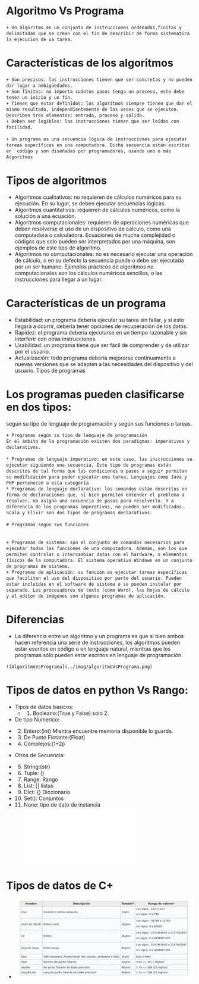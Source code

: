 # Algoritmo Vs Programa 
    + Un algoritmo es un conjunto de instrucciones ordenadas,finitas y delimitadas que se crean con el fin de describir de forma sistematica la ejecucion de ua tarea.

   # Características de los algoritmos


    + Son precisos: las instrucciones tienen que ser concretas y no pueden dar lugar a ambigüedades.
    + Son finitos: no importa cuántos pasos tenga un proceso, este debe tener un inicio y un fin.
    + Tienen que estar definidos: los algoritmos siempre tienen que dar el mismo resultado, independientemente de las veces que se ejecuten.
    Describen tres elementos: entrada, proceso y salida.
    + Deben ser legibles: las instrucciones tienen que ser leídas con facilidad.

    + Un programa es una secuencia lógica de instrucciones para ejecutar tareas específicas en una computadora. Dicha secuencia están escritas en  código y son diseñadas por programadores, usando uno o más Algoritmos

   # Tipos de algoritmos
   
   + Algoritmos cualitativos: no requieren de cálculos numéricos para su ejecución. En su lugar, se deben ejecutar secuencias lógicas.
   + Algoritmos cuantitativos: requieren de cálculos numéricos, como la solución a una ecuación.
   + Algoritmos computacionales: requieren de operaciones numéricas que deben resolverse el uso de un dispositivo de cálculo, como una computadora o calculadora. Ecuaciones de mucha complejidad o códigos que solo pueden ser interpretados por una máquina, son ejemplos de este tipo de algoritmo.
   + Algoritmos no computacionales: no es necesario ejecutar una operación de cálculo, o en su defecto la secuencia puede o debe ser ejecutada por un ser humano. Ejemplos prácticos de algoritmos no computacionales son los cálculos numéricos sencillos, o las instrucciones para llegar a un lugar.
   
   # Características de un programa


   + Estabilidad: un programa debería ejecutar su tarea sin fallar, y si esto llegara a ocurrir, debería tener opciones de recuperación de los datos.
   + Rapidez: el programa debería ejecutarse en un tiempo razonable y sin interferir con otras instrucciones.
   + Usabilidad: un programa tiene que ser fácil de comprender y de utilizar por el usuario.
   + Actualización: todo programa debería mejorarse continuamente a nuevas versiones que se adapten a las necesidades del dispositivo y del usuario.
   Tipos de programas

  # Los programas pueden clasificarse en dos tipos: 
   según su tipo de lenguaje de programación y según sus funciones o tareas.

    + Programas según su tipo de lenguaje de programación
    En el ámbito de la programación existen dos paradigmas: imperativos y declarativos.

    * Programas de lenguaje imperativo: en este caso, las instrucciones se ejecutan siguiendo una secuencia. Este tipo de programas están descritos de tal forma que las condiciones o pasos a seguir permitan su modificación para poder ejecutar una tarea. Lenguajes como Java y PHP pertenecen a esta categoría.
    * Programas de lenguaje declarativo: los comandos están descritos en forma de declaraciones que, si bien permiten entender el problema a resolver, no asigna una secuencia de pasos para resolverlo. Y a diferencia de los programas imperativos, no pueden ser modificados. Scala y Elixir son dos tipos de programas declarativos.

    # Programas según sus funciones


    + Programas de sistema: son el conjunto de comandos necesarios para ejecutar todas las funciones de una computadora. Además, son los que permiten controlar o intercambiar datos con el hardware, o elementos físicos de la computadora. El sistema operativo Windows en un conjunto de programas de sistema.
    + Programas de aplicación: su función es ejecutar tareas específicas que faciliten el uso del dispositivo por parte del usuario. Pueden estar incluidas en el software de sistema o se pueden instalar por separado. Los procesadores de texto (como Word), las hojas de cálculo y el editor de imágenes son algunos programas de aplicación.
   
   # Diferencias 
   + La diferencia entre un algoritmo y un programa es que si bien ambos hacen referencia una serie de instrucciones, los algoritmos pueden estar escritos en código o en lenguaje natural, mientras que los programas sólo pueden estar escritos en lenguaje de programación.
    
    ![AlgoritmoVsPrograma](../imag/algoritmoVsPrograma.png)

 # Tipos de datos en python Vs Rango:
* Tipos de datos basicos:
  + 1. Booleano:(True y False) solo 2.
 * De tipo Numerico:
  + 2. Entero:(int) Mientra encuentre memoria disponible lo guarda.
  + 3. De Punto Flotante:(Float)
  + 4. Complejos:(1+2j)
 * Otros de Secuencia:
  + 5. String:(str)
  + 6. Tuple: ()
  + 7. Range: Rango
  + 8. List: [] listas
  + 9. Dict: {} Diccionario
  + 10. Set(): Conjuntos
  + 11. None: tipo de dato de instancia
![Datos de python](../imag/Datos.py)

  # Tipos de datos de C+
 
 * ![Tipos de datos de c](../imag/datosdeC.png)

 